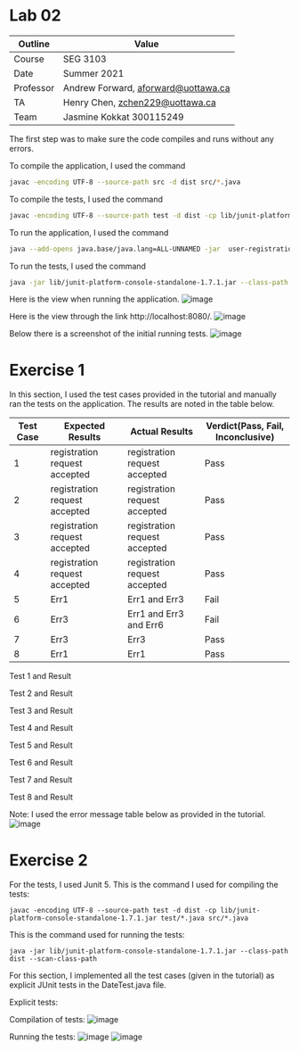 # Lab 02

| Outline | Value |
| --- | --- |
| Course | SEG 3103 |
| Date | Summer 2021 |
| Professor | Andrew Forward, aforward@uottawa.ca |
| TA | Henry Chen, zchen229@uottawa.ca |
| Team |Jasmine Kokkat 300115249<br>|


The first step was to make sure the code compiles and runs without any errors.

To compile the application, I used the command
```bash
javac -encoding UTF-8 --source-path src -d dist src/*.java
```
To compile the tests, I used the command
```bash
javac -encoding UTF-8 --source-path test -d dist -cp lib/junit-platform-console-standalone-1.7.1.jar test/*.java src/*.java
``` 

To run the application, I used the command
```bash
java --add-opens java.base/java.lang=ALL-UNNAMED -jar  user-registration-app-0.1.0.jar
```
To run the tests, I used the command
```bash
java -jar lib/junit-platform-console-standalone-1.7.1.jar --class-path dist --scan-class-path
```


Here is the view when running the application.
![image](https://user-images.githubusercontent.com/55165117/119868541-2871b800-beed-11eb-9acd-892fc2301910.png)

Here is the view through the link http://localhost:8080/.
![image](https://user-images.githubusercontent.com/55165117/119871175-3117bd80-bef0-11eb-837c-4f2be346dee3.png)

Below there is a screenshot of the initial running tests.
![image](https://user-images.githubusercontent.com/55165117/119871524-82c04800-bef0-11eb-8d37-8685e98266ec.png)

# Exercise 1

In this section, I used the test cases provided in the tutorial and manually ran the tests on the application. The results
are noted in the table below.

Test Case |  Expected Results             | Actual Results                   | Verdict(Pass, Fail, Inconclusive)
----------|-------------------------------|----------------------------------|----------------------------------
1         | registration request accepted | registration request accepted    | Pass
2         | registration request accepted | registration request accepted    | Pass
3         | registration request accepted | registration request accepted    | Pass
4         | registration request accepted | registration request accepted    | Pass
5         | Err1                          | Err1 and Err3                    | Fail
6         | Err3                          | Err1 and Err3  and Err6          | Fail
7         | Err3                          | Err3                             | Pass
8         | Err1                          | Err1                             | Pass

Test 1 and Result

Test 2 and Result


Test 3 and Result


Test 4 and Result


Test 5 and Result


Test 6 and Result



Test 7 and Result


Test 8 and Result




Note: I used the error message table below as provided in the tutorial.
![image](https://user-images.githubusercontent.com/55165117/119874518-b05ac080-bef3-11eb-820c-014c2311ebfe.png)

# Exercise 2

For the tests, I used Junit 5. This is the command I used for compiling the tests:

    javac -encoding UTF-8 --source-path test -d dist -cp lib/junit-platform-console-standalone-1.7.1.jar test/*.java src/*.java

This is the command used for running the tests:

    java -jar lib/junit-platform-console-standalone-1.7.1.jar --class-path dist --scan-class-path           

For this section, I implemented all the test cases (given in the tutorial) as explicit JUnit tests in the DateTest.java file.

Explicit tests:

Compilation of tests:
![image](https://user-images.githubusercontent.com/55165117/119877348-ec435500-bef6-11eb-8367-b0aeb725206b.png)

Running the tests:
![image](https://user-images.githubusercontent.com/55165117/119878050-b652a080-bef7-11eb-8370-c6bfd85126db.png)
![image](https://user-images.githubusercontent.com/55165117/119877917-96bb7800-bef7-11eb-93d7-f8095d84347d.png)
